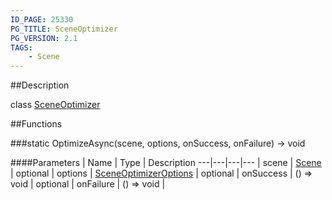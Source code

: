 ```yaml
---
ID_PAGE: 25330
PG_TITLE: SceneOptimizer
PG_VERSION: 2.1
TAGS:
    - Scene
---
```

##Description

class [SceneOptimizer](/classes/2.2-alpha/SceneOptimizer)



##Functions

###static OptimizeAsync(scene, options, onSuccess, onFailure) &rarr; void



####Parameters
 | Name | Type | Description
---|---|---|---
 | scene | [Scene](/classes/2.2-alpha/Scene) | 
optional | options | [SceneOptimizerOptions](/classes/2.2-alpha/SceneOptimizerOptions) | 
optional | onSuccess | () =&gt; void | 
optional | onFailure | () =&gt; void | 

